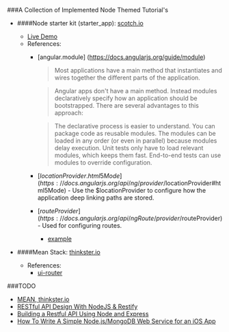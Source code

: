 ###A Collection of Implemented Node Themed Tutorial's

* ####Node starter kit (starter_app): [scotch.io](https://scotch.io/tutorials/setting-up-a-mean-stack-single-page-application)
  * [Live Demo](http://pickleweb.pw:8083/)
  * References:
      * [angular.module] (https://docs.angularjs.org/guide/module)
        > Most applications have a main method that instantiates and wires together the different parts of the application.

        > Angular apps don't have a main method. Instead modules declaratively specify how an application should be bootstrapped. There are several advantages to this approach:

        > The declarative process is easier to understand.
        > You can package code as reusable modules.
        > The modules can be loaded in any order (or even in parallel) because modules delay execution.
        > Unit tests only have to load relevant modules, which keeps them fast.
        > End-to-end tests can use modules to override configuration. 
      
      * [$locationProvider.html5Mode](https://docs.angularjs.org/api/ng/provider/$locationProvider#html5Mode) - Use the $locationProvider to configure how the application deep linking paths are stored.
      * [$routeProvider](https://docs.angularjs.org/api/ngRoute/provider/$routeProvider) - Used for configuring routes.
          * [example](https://docs.angularjs.org/api/ngRoute/service/$route#example)
          
* ####Mean Stack: [thinkster.io](https://thinkster.io/mean-stack-tutorial/)
  * References:
    * [ui-router](https://github.com/angular-ui/ui-router/)

###TODO
* [MEAN, thinkster.io](https://thinkster.io/mean-stack-tutorial/)
* [RESTful API Design With NodeJS & Restify](http://code.tutsplus.com/tutorials/restful-api-design-with-nodejs-restify--cms-22637)
* [Building a Restful API Using Node and Express ](https://scotch.io/tutorials/build-a-restful-api-using-node-and-express-4)
* [How To Write A Simple Node.js/MongoDB Web Service for an iOS App](http://www.raywenderlich.com/61078/write-simple-node-jsmongodb-web-service-ios-app)